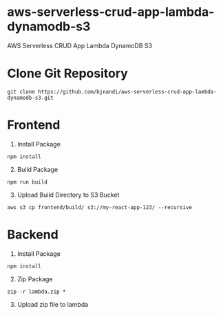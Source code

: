 # aws-serverless-crud-app-lambda-dynamodb-s3
AWS Serverless CRUD App Lambda DynamoDB S3

# Clone Git Repository
```
git clone https://github.com/bjnandi/aws-serverless-crud-app-lambda-dynamodb-s3.git
```

# Frontend
1. Install Package

```
npm install
```
2. Build Package
```
npm run build
```
3. Upload Build Directory to S3 Bucket
```
aws s3 cp frontend/build/ s3://my-react-app-123/ --recursive
```
# Backend
1. Install Package

```
npm install
```
2. Zip Package
```
zip -r lambda.zip *
```
3. Upload zip file to lambda
